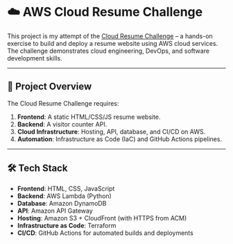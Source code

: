# ☁️ AWS Cloud Resume Challenge

This project is my attempt of the [Cloud Resume Challenge](https://cloudresumechallenge.dev/docs/the-challenge/aws/) – a hands-on exercise to build and deploy a resume website using AWS cloud services. The challenge demonstrates cloud engineering, DevOps, and software development skills.

---

## 🚀 Project Overview
The Cloud Resume Challenge requires:
1. **Frontend**: A static HTML/CSS/JS resume website.
2. **Backend**: A visitor counter API.
3. **Cloud Infrastructure**: Hosting, API, database, and CI/CD on AWS.
4. **Automation**: Infrastructure as Code (IaC) and GitHub Actions pipelines.

---

## 🛠️ Tech Stack
- **Frontend**: HTML, CSS, JavaScript
- **Backend**: AWS Lambda (Python)
- **Database**: Amazon DynamoDB
- **API**: Amazon API Gateway
- **Hosting**: Amazon S3 + CloudFront (with HTTPS from ACM)
- **Infrastructure as Code**: Terraform
- **CI/CD**: GitHub Actions for automated builds and deployments
